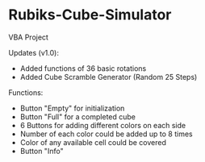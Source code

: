 # Rubiks-Cube-Simulator
VBA Project

Updates (v1.0):
* Added functions of 36 basic rotations
* Added Cube Scramble Generator (Random 25 Steps)

Functions:
* Button "Empty" for initialization
* Button "Full" for a completed cube
* 6 Buttons for adding different colors on each side
* Number of each color could be added up to 8 times
* Color of any available cell could be covered
* Button "Info"
